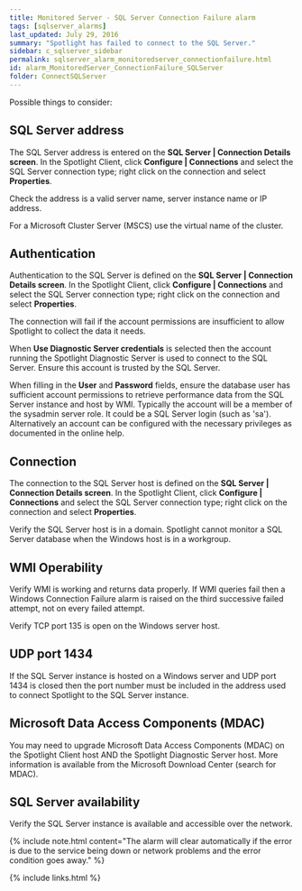 ```yaml
---
title: ﻿Monitored Server - SQL Server Connection Failure alarm
tags: [sqlserver_alarms]
last_updated: July 29, 2016
summary: "Spotlight has failed to connect to the SQL Server."
sidebar: c_sqlserver_sidebar
permalink: sqlserver_alarm_monitoredserver_connectionfailure.html
id: alarm_MonitoredServer_ConnectionFailure_SQLServer
folder: ConnectSQLServer
---
```




Possible things to consider:

## SQL Server address
The SQL Server address is entered on the **SQL Server \| Connection Details screen**. In the Spotlight Client, click **Configure \| Connections** and select the SQL Server connection type; right click on the connection and select **Properties**.

Check the address is a valid server name, server instance name or IP address.

For a Microsoft Cluster Server (MSCS) use the virtual name of the cluster.

## Authentication
Authentication to the SQL Server is defined on the **SQL Server \| Connection Details screen**. In the Spotlight Client, click **Configure \| Connections** and select the SQL Server connection type; right click on the connection and select **Properties**.

The connection will fail if the account permissions are insufficient to allow Spotlight to collect the data it needs.

When **Use Diagnostic Server credentials** is selected then the account running the Spotlight Diagnostic Server is used to connect to the SQL Server. Ensure this account is trusted by the SQL Server.

When filling in the **User** and **Password** fields, ensure the database user has sufficient account permissions to retrieve performance data from the SQL Server instance and host by WMI. Typically the account will be a member of the sysadmin server role. It could be a SQL Server login (such as 'sa'). Alternatively an account can be configured with the necessary privileges as documented in the online help.

## Connection
The connection to the SQL Server host is defined on the **SQL Server \| Connection Details screen**. In the Spotlight Client, click **Configure \| Connections** and select the SQL Server connection type; right click on the connection and select **Properties**.

Verify the SQL Server host is in a domain. Spotlight cannot monitor a SQL Server database when the Windows host is in a workgroup.

## WMI Operability
Verify WMI is working and returns data properly. If WMI queries fail then a Windows Connection Failure alarm is raised on the third successive failed attempt, not on every failed attempt.

Verify TCP port 135 is open on the Windows server host.

## UDP port 1434
If the SQL Server instance is hosted on a Windows server and UDP port 1434 is closed then the port number must be included in the address used to connect Spotlight to the SQL Server instance.

## Microsoft Data Access Components (MDAC)
You may need to upgrade Microsoft Data Access Components (MDAC) on the Spotlight Client host AND the Spotlight Diagnostic Server host. More information is available from the Microsoft Download Center (search for MDAC).

## SQL Server availability
Verify the SQL Server instance is available and accessible over the network.

{% include note.html content="The alarm will clear automatically if the error is due to the service being down or network problems and the error condition goes away." %}



{% include links.html %}
